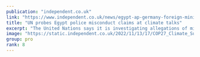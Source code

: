 ```yaml
---
publication: "independent.co.uk"
link: "https://www.independent.co.uk/news/egypt-ap-germany-foreign-ministry-cop27-b2224203.html"
title: "UN probes Egypt police misconduct claims at climate talks"
excerpt: "The United Nations says it is investigating allegations of misconduct by Egyptian police officers providing security at this year’s international climate talks"
image: "https://static.independent.co.uk/2022/11/13/17/COP27_Climate_Summit_59211.jpg?quality=75&width=1200&auto=webp"
group: pro
rank: 8
---
```

